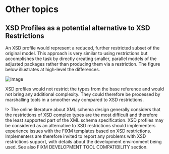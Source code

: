 # Other topics

## XSD Profiles as a potential alternative to XSD Restrictions

An XSD profile would represent a reduced, further restricted subset of
the original model. This approach is very similar to using restrictions
but accomplishes the task by directly creating smaller, parallel models
of the adjusted packages rather than producing them via a restriction.
The figure below illustrates at high-level the differences.

![Image](.//media/general-guidance-application-libraries-04.png "XSD Restriction vs XSD Profile")

XSD profiles would not restrict the types from the base reference and
would not bring any additional complexity. They could therefore be
processed by marshalling tools in a smoother way compared to XSD
restrictions.

!> The online literature about XML schema design generally considers that
the restrictions of XSD complex types are the most difficult and
therefore the least supported part of the XML schema specification. XSD profiles may be considered as an alternative to XSD restrictions should implementers experience issues with the FIXM templates based on XSD restrictions. Implementers are therefore invited to
report any problems with XSD restrictions support, with details about the
development environment being used. See also FIXM DEVELOPMENT TOOL COMPATIBILITY section.